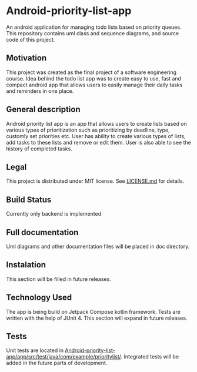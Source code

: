 # Android-priority-list-app
An android application for managing todo lists based on priority queues. This repository contains uml class and sequence diagrams, and
source code of this project.

## Motivation
This project was created as the final project of a software engineering course. Idea behind the todo list app was to create easy to use, fast and compact android app that allows users to easily manage their daily tasks and reminders in one place.

## General description
Android priority list app is an app that allows users to create lists based on various types of prioritization such as prioritizing by deadline, type, customly set priorities etc. User has ability to create various types of lists, add tasks to these lists and remove or edit them. User is also able to see the history of completed tasks.

## Legal
This project is distributed under MIT license. See [LICENSE.md](https://github.com/Dzem-z/Android-priority-list-app/blob/master/LICENSE.md "LICENSE.md") for details.

## Build Status
Currently only backend is implemented

## Full documentation
Uml diagrams and other documentation files will be placed in doc directory.

## Instalation
This section will be filled in future releases.

## Technology Used
The app is being build on Jetpack Compose kotlin framework. Tests are written with the help of JUnit 4. This section will expand in future releases.

## Tests
Unit tests are located in [Android-priority-list-app/app/src/test/java/com/example/prioritylist/](https://github.com/Dzem-z/Android-priority-list-app/tree/master/app/src/test/java/com/example/prioritylist). Integrated tests will be added in the future parts of development.
